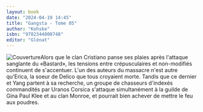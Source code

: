 ```yaml
---
layout: book
date: "2024-04-19 14:45"
title: "Gangsta - Tome 05"
author: "Kohske"
isbn: "9782344000748"
editor: "Glénat"
---
```

![Couverture](/img/9782344000748.jpeg)Alors que le clan Cristiano panse ses plaies après l'attaque sanglante du «Bastard», les tensions entre crépusculaires et non-modifiés continuent de s'accentuer. L'un des auteurs du massacre n'est autre qu'Erica, la soeur de Delico que tous croyaient morte. Tandis que ce dernier et Yang partent à sa recherche, un groupe de chasseurs d'indexés commandités par Uranos Corsica s'attaque simultanément à la guilde de Gina Paul Klee et au clan Monroe, et pourrait bien achever de mettre le feu aux poudres.

